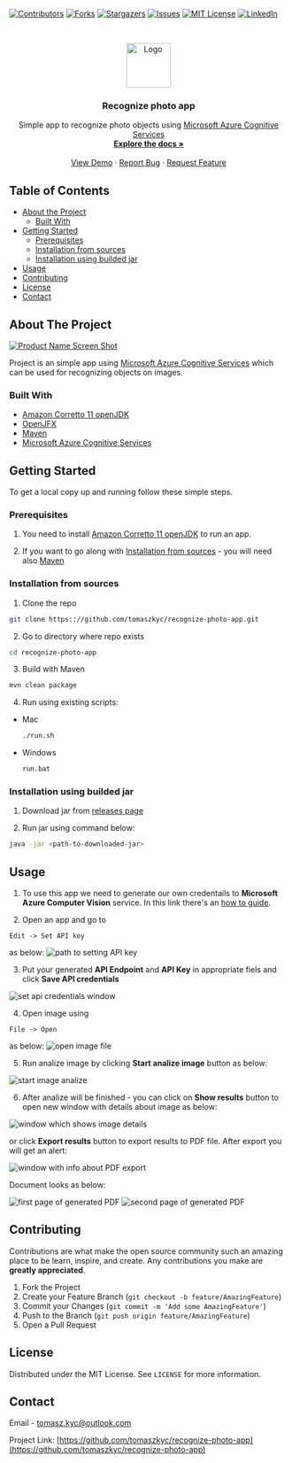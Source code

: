 <!--
*** Thanks for checking out this README Template. If you have a suggestion that would
*** make this better, please fork the repo and create a pull request or simply open
*** an issue with the tag "enhancement".
*** Thanks again! Now go create something AMAZING! :D
***
***
***
*** To avoid retyping too much info. Do a search and replace for the following:
*** github_username, repo, twitter_handle, email
-->





<!-- PROJECT SHIELDS -->
<!--
*** I'm using markdown "reference style" links for readability.
*** Reference links are enclosed in brackets [ ] instead of parentheses ( ).
*** See the bottom of this document for the declaration of the reference variables
*** for contributors-url, forks-url, etc. This is an optional, concise syntax you may use.
*** https://www.markdownguide.org/basic-syntax/#reference-style-links
-->
[![Contributors][contributors-shield]][contributors-url]
[![Forks][forks-shield]][forks-url]
[![Stargazers][stars-shield]][stars-url]
[![Issues][issues-shield]][issues-url]
[![MIT License][license-shield]][license-url]
[![LinkedIn][linkedin-shield]][linkedin-url]



<!-- PROJECT LOGO -->
<br />
<p align="center">
  <a href="https://github.com/tomaszkyc/recognize-photo-app">
    <img src="resources/images/icon.png" alt="Logo" width="80" height="80">
  </a>

  <h3 align="center">Recognize photo app</h3>

  <p align="center">
    Simple app to recognize photo objects using <a href="https://azure.microsoft.com/en-us/services/cognitive-services/computer-vision/">Microsoft Azure Cognitive Services</a>
    <br />
    <a href="https://github.com/tomaszkyc/recognize-photo-app"><strong>Explore the docs »</strong></a>
    <br />
    <br />
    <a href="https://github.com/tomaszkyc/recognize-photo-app#usage">View Demo</a>
    ·
    <a href="https://github.com/tomaszkyc/recognize-photo-app/issues">Report Bug</a>
    ·
    <a href="https://github.com/tomaszkyc/recognize-photo-app/issues">Request Feature</a>
  </p>
</p>



<!-- TABLE OF CONTENTS -->
## Table of Contents

* [About the Project](#about-the-project)
  * [Built With](#built-with)
* [Getting Started](#getting-started)
  * [Prerequisites](#prerequisites)
  * [Installation from sources](#Installation-from-sources)
  * [Installation using builded jar](#Installation-using-builded-jar)
* [Usage](#usage)
* [Contributing](#contributing)
* [License](#license)
* [Contact](#contact)



<!-- ABOUT THE PROJECT -->
## About The Project

[![Product Name Screen Shot][product-screenshot]](https://example.com)

Project is an simple app using [Microsoft Azure Cognitive Services](https://azure.microsoft.com/en-us/services/cognitive-services/computer-vision/) which can be used for recognizing objects on images.


### Built With

* [Amazon Corretto 11 openJDK](https://docs.aws.amazon.com/corretto/latest/corretto-11-ug/what-is-corretto-11.html)
* [OpenJFX](https://openjfx.io)
* [Maven](https://maven.apache.org)
* [Microsoft Azure Cognitive Services](https://azure.microsoft.com/en-us/services/cognitive-services/computer-vision/)



<!-- GETTING STARTED -->
## Getting Started

To get a local copy up and running follow these simple steps.

### Prerequisites

1. You need to install [Amazon Corretto 11 openJDK](https://docs.aws.amazon.com/corretto/latest/corretto-11-ug/what-is-corretto-11.html) to run an app.

2. If you want to go along with [Installation from sources](#Installation-from-sources) - you will need also [Maven](https://maven.apache.org)


### Installation from sources
 
1. Clone the repo
```sh
git clone https:://github.com/tomaszkyc/recognize-photo-app.git
```
2. Go to directory where repo exists
```sh
cd recognize-photo-app
```
3. Build with Maven
```sh
mvn clean package
```
4. Run using existing scripts:

* Mac
    ```sh
    ./run.sh
    ```
* Windows
    ```cmd
    run.bat
    ```

### Installation using builded jar

1. Download jar from [releases page](https://github.com/tomaszkyc/recognize-photo-app/releases)

2. Run jar using command below:
```sh
java -jar <path-to-downloaded-jar>
```

<!-- USAGE EXAMPLES -->
## Usage

1. To use this app we need to generate our own credentails to **Microsoft Azure Computer Vision** service. In this link there's an [how to guide](resources/docs/How-to-generate-API-Claims-to-Microsoft-Azure-Computer-Vision.pdf).

2. Open an app and go to
```
Edit -> Set API key
```
as below:
![path to setting API key](resources/images/set-api-credentials.png)


3. Put your generated **API Endpoint** and **API Key** in appropriate fiels and click **Save API credentials**

![set api credentials window](resources/images/set-api-credentials-window.png)


4. Open image using
```
File -> Open
```
as below:
![open image file](resources/images/open-image.png)


5. Run analize image by clicking **Start analize image** button as below:

![start image analize](resources/images/start-analize-image.png)

6. After analize will be finished - you can click on **Show results** button to open new window with details about image as below:

![window which shows image details](resources/images/show-results.png)


or click **Export results** button to export results to PDF file. After export you will get an alert: 


![window with info about PDF export](resources/images/export-results-info-window.png)


Document looks as below:

![first page of generated PDF](resources/images/exported-pdf-1-page.png)
![second page of generated PDF](resources/images/exported-pdf-2-page.png)


<!-- CONTRIBUTING -->
## Contributing

Contributions are what make the open source community such an amazing place to be learn, inspire, and create. Any contributions you make are **greatly appreciated**.

1. Fork the Project
2. Create your Feature Branch (`git checkout -b feature/AmazingFeature`)
3. Commit your Changes (`git commit -m 'Add some AmazingFeature'`)
4. Push to the Branch (`git push origin feature/AmazingFeature`)
5. Open a Pull Request



<!-- LICENSE -->
## License

Distributed under the MIT License. See `LICENSE` for more information.



<!-- CONTACT -->
## Contact

Email - [tomasz.kyc@outlook.com](tomasz.kyc@outlook.com)

Project Link: [https://github.com/tomaszkyc/recognize-photo-app](https://github.com/tomaszkyc/recognize-photo-app)





<!-- MARKDOWN LINKS & IMAGES -->
<!-- https://www.markdownguide.org/basic-syntax/#reference-style-links -->
[contributors-shield]: https://img.shields.io/github/contributors/tomaszkyc/recognize-photo-app.svg?style=flat-square
[contributors-url]: https://github.com/tomaszkyc/recognize-photo-app/graphs/contributors
[forks-shield]: https://img.shields.io/github/forks/tomaszkyc/recognize-photo-app.svg?style=flat-square
[forks-url]: https://github.com/tomaszkyc/recognize-photo-app/network/members
[stars-shield]: https://img.shields.io/github/stars/tomaszkyc/recognize-photo-app.svg?style=flat-square
[stars-url]: https://github.com/tomaszkyc/recognize-photo-app/stargazers
[issues-shield]: https://img.shields.io/github/issues/tomaszkyc/recognize-photo-app.svg?style=flat-square
[issues-url]: https://github.com/tomaszkyc/recognize-photo-app/issues
[license-shield]: https://img.shields.io/github/license/tomaszkyc/recognize-photo-app.svg?style=flat-square
[license-url]: https://github.com/tomaszkyc/recognize-photo-app/blob/master/LICENSE
[linkedin-shield]: https://img.shields.io/badge/-LinkedIn-black.svg?style=flat-square&logo=linkedin&colorB=555
[linkedin-url]: www.linkedin.com/in/tomaszkyc
[product-screenshot]: resources/images/icon.png
<!-- https://github.com/tomaszkyc/recognize-photo-app-->